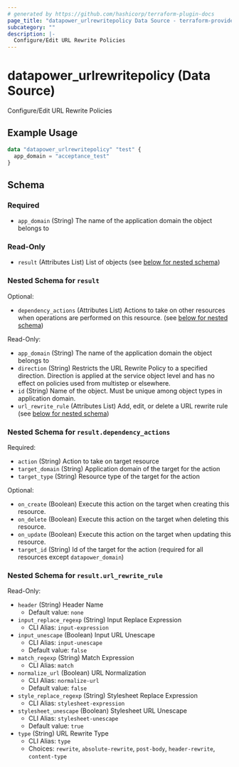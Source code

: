 ```yaml
---
# generated by https://github.com/hashicorp/terraform-plugin-docs
page_title: "datapower_urlrewritepolicy Data Source - terraform-provider-datapower"
subcategory: ""
description: |-
  Configure/Edit URL Rewrite Policies
---
```


# datapower_urlrewritepolicy (Data Source)

Configure/Edit URL Rewrite Policies

## Example Usage

```terraform
data "datapower_urlrewritepolicy" "test" {
  app_domain = "acceptance_test"
}
```

<!-- schema generated by tfplugindocs -->
## Schema

### Required

- `app_domain` (String) The name of the application domain the object belongs to

### Read-Only

- `result` (Attributes List) List of objects (see [below for nested schema](#nestedatt--result))

<a id="nestedatt--result"></a>
### Nested Schema for `result`

Optional:

- `dependency_actions` (Attributes List) Actions to take on other resources when operations are performed on this resource. (see [below for nested schema](#nestedatt--result--dependency_actions))

Read-Only:

- `app_domain` (String) The name of the application domain the object belongs to
- `direction` (String) Restricts the URL Rewrite Policy to a specified direction. Direction is applied at the service object level and has no effect on policies used from multistep or elsewhere.
- `id` (String) Name of the object. Must be unique among object types in application domain.
- `url_rewrite_rule` (Attributes List) Add, edit, or delete a URL rewrite rule (see [below for nested schema](#nestedatt--result--url_rewrite_rule))

<a id="nestedatt--result--dependency_actions"></a>
### Nested Schema for `result.dependency_actions`

Required:

- `action` (String) Action to take on target resource
- `target_domain` (String) Application domain of the target for the action
- `target_type` (String) Resource type of the target for the action

Optional:

- `on_create` (Boolean) Execute this action on the target when creating this resource.
- `on_delete` (Boolean) Execute this action on the target when deleting this resource.
- `on_update` (Boolean) Execute this action on the target when updating this resource.
- `target_id` (String) Id of the target for the action (required for all resources except `datapower_domain`)


<a id="nestedatt--result--url_rewrite_rule"></a>
### Nested Schema for `result.url_rewrite_rule`

Read-Only:

- `header` (String) Header Name
  - Default value: `none`
- `input_replace_regexp` (String) Input Replace Expression
  - CLI Alias: `input-expression`
- `input_unescape` (Boolean) Input URL Unescape
  - CLI Alias: `input-unescape`
  - Default value: `false`
- `match_regexp` (String) Match Expression
  - CLI Alias: `match`
- `normalize_url` (Boolean) URL Normalization
  - CLI Alias: `normalize-url`
  - Default value: `false`
- `style_replace_regexp` (String) Stylesheet Replace Expression
  - CLI Alias: `stylesheet-expression`
- `stylesheet_unescape` (Boolean) Stylesheet URL Unescape
  - CLI Alias: `stylesheet-unescape`
  - Default value: `true`
- `type` (String) URL Rewrite Type
  - CLI Alias: `type`
  - Choices: `rewrite`, `absolute-rewrite`, `post-body`, `header-rewrite`, `content-type`
